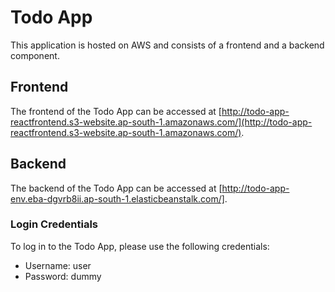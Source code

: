 # Todo App

This application is hosted on AWS and consists of a frontend and a backend component.

## Frontend

The frontend of the Todo App can be accessed at [http://todo-app-reactfrontend.s3-website.ap-south-1.amazonaws.com/](http://todo-app-reactfrontend.s3-website.ap-south-1.amazonaws.com/).

## Backend

The backend of the Todo App can be accessed at [http://todo-app-env.eba-dgvrb8ii.ap-south-1.elasticbeanstalk.com/].

### Login Credentials

To log in to the Todo App, please use the following credentials:

- Username: user
- Password: dummy
